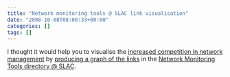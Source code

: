 ```yaml
---
title: "Network monitoring tools @ SLAC link visualisation"
date: "2008-10-08T08:00:33+00:00"
categories: []
tags: []
---
```


I thought it would help you to visualise the <a href="http://techteapot.com/an-indication-of-heightened-competition-in-network-management/">increased competition in network management</a> by <a href="http://spreadsheets.google.com/ccc?key=pHoYvvxXcX1_j_OX3pzsJfQ">producing a graph of the links</a> in the <a href="http://www.slac.stanford.edu/xorg/nmtf/nmtf-tools.html">Network Monitoring Tools directory @ SLAC</a>.
